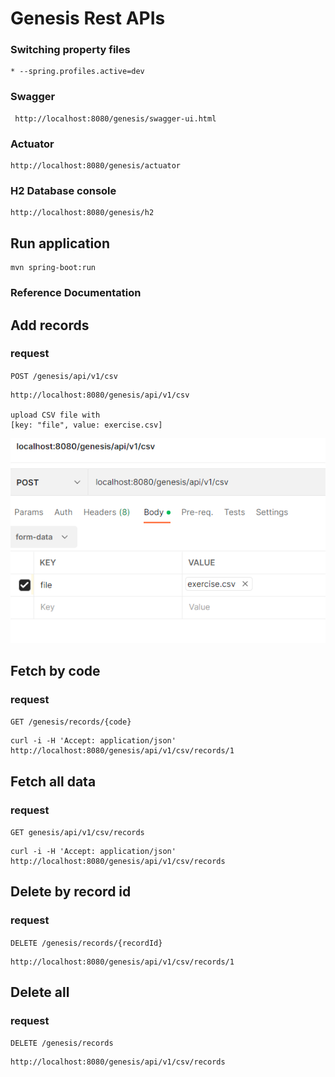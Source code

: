 # Genesis Rest APIs

### Switching property files
    * --spring.profiles.active=dev
 
### Swagger
    
     http://localhost:8080/genesis/swagger-ui.html

### Actuator

    http://localhost:8080/genesis/actuator

### H2 Database console

    http://localhost:8080/genesis/h2

## Run application

    mvn spring-boot:run

### Reference Documentation

## Add records

### request

`POST /genesis/api/v1/csv`

    http://localhost:8080/genesis/api/v1/csv

    upload CSV file with 
    [key: "file", value: exercise.csv]
![img.png](img.png)

## Fetch by code

### request

`GET /genesis/records/{code}`

    curl -i -H 'Accept: application/json' http://localhost:8080/genesis/api/v1/csv/records/1

## Fetch all data

### request

`GET genesis/api/v1/csv/records`

    curl -i -H 'Accept: application/json' http://localhost:8080/genesis/api/v1/csv/records

## Delete by record id

### request 

`DELETE /genesis/records/{recordId}`

    http://localhost:8080/genesis/api/v1/csv/records/1

## Delete all

### request

`DELETE /genesis/records`

    http://localhost:8080/genesis/api/v1/csv/records




